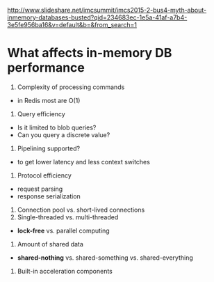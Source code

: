 http://www.slideshare.net/imcsummit/imcs2015-2-bus4-myth-about-inmemory-databases-busted?qid=234683ec-1e5a-41af-a7b4-3e5fe956ba16&v=default&b=&from_search=1

# What affects in-memory DB performance

1. Complexity of processing commands
 * in Redis most are O(1)
1. Query efficiency
 * Is it limited to blob queries?
 * Can you query a discrete value?
1. Pipelining supported?
 * to get lower latency and less context switches
1. Protocol efficiency
 * request parsing
 * response serialization
1. Connection pool vs. short-lived connections
1. Single-threaded vs. multi-threaded
 * **lock-free** vs. parallel computing
1. Amount of shared data
 * **shared-nothing** vs. shared-something vs. shared-everything
1. Built-in acceleration components

